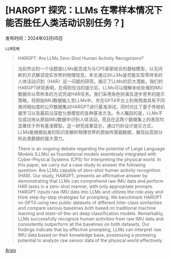 # [HARGPT 探究：LLMs 在零样本情况下能否胜任人类活动识别任务？]

发布时间：2024年03月05日

`LLM应用`

> HARGPT: Are LLMs Zero-Shot Human Activity Recognizers?

> 当前热议的一个话题是LLMs能否成为与CPS紧密结合的基础模型，以无间断的方式解读现实世界的物理信息。本文通过对LLMs是否能实现零样本的人体活动识别（HAR）这一问题的研究，揭示了LLMs的巨大潜能。我们的HARGPT研究表明，在得到恰当的提示后，LLMs可以理解未经处理的IMU数据并以零样本的方式完成HAR任务。我们采用角色扮演及逐步思考的提示策略，将原始IMU数据输入至LLMs中，并在GPT4平台上利用两类具有不同类间相似度的公开数据集对HARGPT进行基准测试，同时对比了基于传统机器学习以及最前沿深度分类模型的各种基准方法。令人瞩目的是，LLMs不仅成功地从原始IMU数据中识别人体活动，而且在这两个数据集上的表现均显著优于所有基准模型。这一研究成果显示，通过巧妙设计提示方式，LLMs能根据自身的知识库解析物理世界的原始传感器数据，展现出高效分析此类数据的强大潜力。

> There is an ongoing debate regarding the potential of Large Language Models (LLMs) as foundational models seamlessly integrated with Cyber-Physical Systems (CPS) for interpreting the physical world. In this paper, we carry out a case study to answer the following question: Are LLMs capable of zero-shot human activity recognition (HAR). Our study, HARGPT, presents an affirmative answer by demonstrating that LLMs can comprehend raw IMU data and perform HAR tasks in a zero-shot manner, with only appropriate prompts. HARGPT inputs raw IMU data into LLMs and utilizes the role-play and think step-by-step strategies for prompting. We benchmark HARGPT on GPT4 using two public datasets of different inter-class similarities and compare various baselines both based on traditional machine learning and state-of-the-art deep classification models. Remarkably, LLMs successfully recognize human activities from raw IMU data and consistently outperform all the baselines on both datasets. Our findings indicate that by effective prompting, LLMs can interpret raw IMU data based on their knowledge base, possessing a promising potential to analyze raw sensor data of the physical world effectively.

[Arxiv](https://arxiv.org/abs/2403.02727)